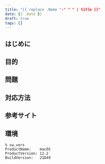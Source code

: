 ```yaml
---
title: "{{ replace .Name "-" " " | title }}"
date: {{ .Date }}
draft: true
tags: []
---
```


## はじめに
## 目的
## 問題
## 対応方法
## 参考サイト

## 環境

```console
% sw_vers
ProductName:    macOS
ProductVersion: 12.2
BuildVersion:   21D49
```
